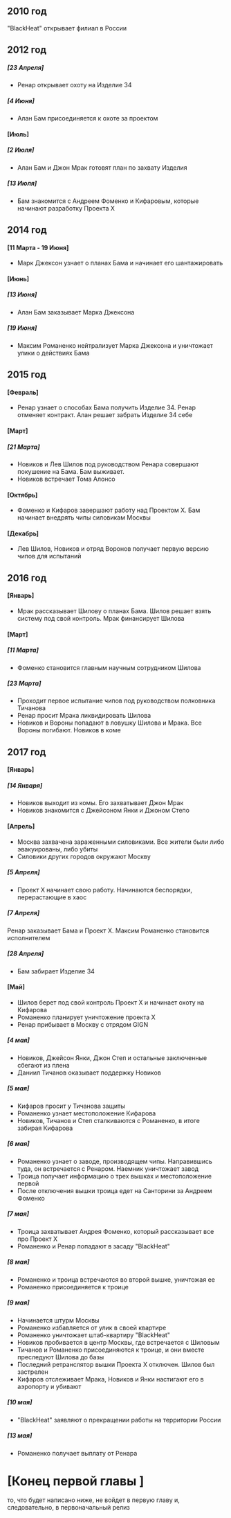 ## 2010 год ##
"BlackHeat" открывает филиал в России

## 2012 год ##
##### \[23 Апреля\] #####
* Ренар открывает охоту на Изделие 34

##### \[4 Июня\] #####
* Алан Бам присоединяется к охоте за проектом

#### \[Июль\] ####

##### \[2 Июля\] #####
* Алан Бам и Джон Мрак готовят план по захвату Изделия

##### \[13 Июля\] #####
* Бам знакомится с Андреем Фоменко и Кифаровым, которые начинают разработку Проекта Х

## 2014 год ##

#### \[11 Марта - 19 Июня\] ####
* Марк Джексон узнает о планах Бама и начинает его шантажировать

#### \[Июнь\] ####

##### \[13 Июня\] #####
* Алан Бам заказывает Марка Джексона

##### \[19 Июня\] #####
* Максим Романенко нейтрализует Марка Джексона и уничтожает улики о действиях Бама

## 2015 год ##
#### \[Февраль\] ####
* Ренар узнает о способах Бама получить Изделие 34. Ренар отменяет контракт. Алан решает забрать Изделие 34 себе

#### \[Март\] ####

##### \[21 Марта\] #####
* Новиков и Лев Шилов под руководством Ренара совершают покушение на Бама. Бам выживает.
* Новиков встречает Тома Алонсо

#### \[Октябрь\] ####
* Фоменко и Кифаров завершают работу над Проектом Х. Бам начинает внедрять чипы силовикам Москвы

#### \[Декабрь\] ####
* Лев Шилов, Новиков и отряд Воронов получает первую версию чипов для испытаний

## 2016 год ##
#### \[Январь\] ####
* Мрак рассказывает Шилову о планах Бама. Шилов решает взять систему под свой контроль. Мрак финансирует Шилова

#### \[Март\] ####
##### \[11 Марта\] #####
* Фоменко становится главным научным сотрудником Шилова

##### \[23 Марта\] #####
* Проходит первое испытание чипов под руководством полковника Тичанова
* Ренар просит Мрака ликвидировать Шилова
* Новиков и Вороны попадают в ловушку Шилова и Мрака. Все Вороны погибают. Новиков в коме


## 2017 год ##
#### \[Январь\] ####
##### \[14 Января\] #####
* Новиков выходит из комы. Его захватывает Джон Мрак
* Новиков знакомится с Джейсоном Янки и Джоном Степо

#### \[Апрель\] ####
* Москва захвачена зараженными силовиками. Все жители были либо эвакуированы, либо убиты
* Силовики других городов окружают Москву

##### \[5 Апреля\] #####
* Проект Х начинает свою работу. Начинаются беспорядки, перерастающие в хаос

##### \[7 Апреля\] #####
Ренар заказывает Бама и Проект Х. Максим Романенко становится исполнителем

##### \[28 Апреля\] #####
* Бам забирает Изделие 34

#### \[Май\] ####
* Шилов берет под свой контроль Проект Х и начинает охоту на Кифарова
* Романенко планирует уничтожение проекта Х
* Ренар прибывает в Москву с отрядом GIGN

##### \[4 мая\] #####
* Новиков, Джейсон Янки, Джон Степ и остальные заключенные сбегают из плена
* Даниил Тичанов оказывает поддержку Новиков

##### \[5 мая\] #####
* Кифаров просит у Тичанова защиты
* Романенко узнает местоположение Кифарова
* Новиков, Тичанов и Степ сталкиваются с Романенко, в итоге забирая Кифарова

##### \[6 мая\] #####
* Романенко узнает о заводе, производящем чипы. Направившись туда, он встречается с Ренаром. Наемник уничтожает завод
* Троица получает информацию о трех вышках и местоположение первой
* После отключения вышки троица едет на Санторини за Андреем Фоменко

##### \[7 мая\] #####
* Троица захватывает Андрея Фоменко, который рассказывает все про Проект Х
* Романенко и Ренар попадают в засаду "BlackHeat"

##### \[8 мая\] #####
* Романенко и троица встречаются во второй вышке, уничтожая ее
* Романенко присоединяется к троице

##### \[9 мая\] #####
* Начинается штурм Москвы
* Романенко избавляется от улик в своей квартире
* Романенко уничтожает штаб-квартиру "BlackHeat"
* Новиков пробивается в центр Москвы, где встречается с Шиловым
* Тичанов и Романенко присоединяются к троице, и они вместе преследуют Шилова до базы
* Последний ретранслятор вышки Проекта Х отключен. Шилов был застрелен
* Кифаров отслеживает Мрака, Новиков и Янки настигают его в аэропорту и убивают


##### \[10 мая\] #####
* "BlackHeat" заявляют о прекращении работы на территории России
##### \[13 мая\] #####
* Романенко получает выплату от Ренара

# \[Конец первой главы \] #
то, что будет написано ниже, не войдет в первую главу и, следовательно, в первоначальный релиз
